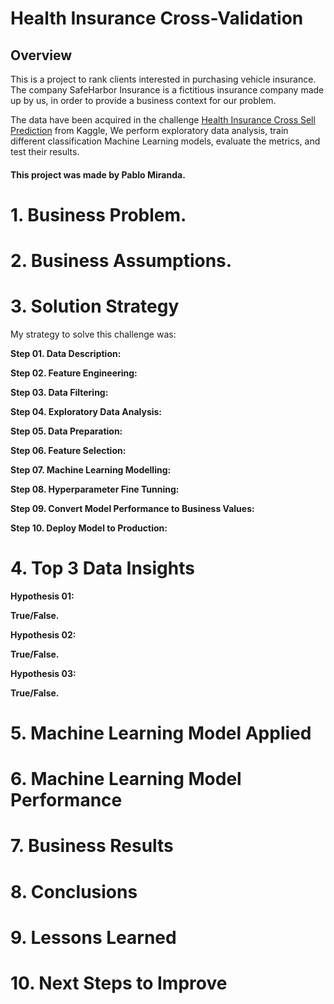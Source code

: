 # Health Insurance Cross-Validation

## Overview
This is a project to rank clients interested in purchasing vehicle insurance. The company SafeHarbor Insurance is a fictitious insurance company made up by us, 
in order to provide a business context for our problem. 

The data have been acquired in the challenge [Health Insurance Cross Sell Prediction](https://www.kaggle.com/datasets/anmolkumar/health-insurance-cross-sell-prediction) 
from Kaggle, We perform exploratory data analysis, train different classification Machine Learning models, evaluate the metrics, and test their results.
#### This project was made by Pablo Miranda.

# 1. Business Problem.

# 2. Business Assumptions.

# 3. Solution Strategy

My strategy to solve this challenge was:

**Step 01. Data Description:**

**Step 02. Feature Engineering:**

**Step 03. Data Filtering:**

**Step 04. Exploratory Data Analysis:**

**Step 05. Data Preparation:**

**Step 06. Feature Selection:**

**Step 07. Machine Learning Modelling:**

**Step 08. Hyperparameter Fine Tunning:**

**Step 09. Convert Model Performance to Business Values:**

**Step 10. Deploy Model to Production:**

# 4. Top 3 Data Insights

**Hypothesis 01:**

**True/False.**

**Hypothesis 02:**

**True/False.**

**Hypothesis 03:**

**True/False.**

# 5. Machine Learning Model Applied

# 6. Machine Learning Model Performance

# 7. Business Results

# 8. Conclusions

# 9. Lessons Learned

# 10. Next Steps to Improve